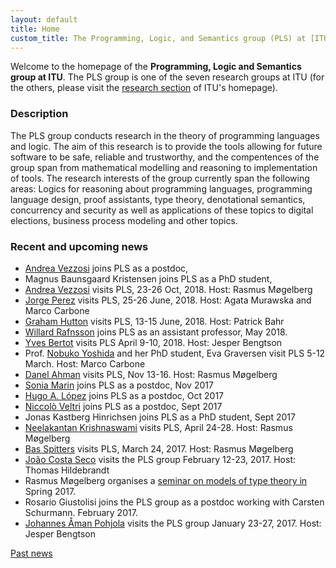 ```yaml
---
layout: default
title: Home
custom_title: The Programming, Logic, and Semantics group (PLS) at [ITU](http://www.itu.dk)
---
```


Welcome to the homepage of the **Programming, Logic and Semantics group at
ITU**. The PLS group is one of the seven research groups at ITU (for the
others, please visit the [research
section](http://en.itu.dk/Research/About-ITUs-Research/Research-Groups)
of ITU\'s homepage).

### Description

The PLS group conducts research in the theory of programming languages and logic. The aim of this research is to provide the tools allowing for future software to be safe, reliable and trustworthy, and the compentences of the group span from mathematical modelling and reasoning to implementation of tools. The research interests of the group currently span the following areas: Logics for reasoning about programming languages, programming language design, proof assistants, type theory, denotational semantics, concurrency and security as well as applications of these topics to digital elections, business process modeling and other topics.

### Recent and upcoming news

-   [Andrea Vezzosi](http://www.cse.chalmers.se/~vezzosi/) joins PLS as a postdoc,
-   Magnus Baunsgaard Kristensen joins PLS as a PhD student,
-   [Andrea Vezzosi](http://www.cse.chalmers.se/~vezzosi/) visits PLS,
    23-26 Oct, 2018. Host: Rasmus Møgelberg
-   [Jorge Perez](https://sites.google.com/view/japerezp/) visits PLS,
    25-26 June, 2018. Host: Agata Murawska and Marco Carbone
-   [Graham Hutton](http://www.cs.nott.ac.uk/~pszgmh/) visits PLS, 13-15
    June, 2018. Host: Patrick Bahr
-   [Willard Rafnsson](http://research.precise.li/) joins PLS as an
    assistant professor, May 2018.
-   [Yves Bertot](http://www-sop.inria.fr/members/Yves.Bertot/) visits
    PLS April 9-10, 2018. Host: Jesper Bengtson
-   Prof. [Nobuko
    Yoshida](http://mrg.doc.ic.ac.uk/people/nobuko-yoshida/) and her PhD
    student, Eva Graversen visit PLS 5-12 March. Host: Marco Carbone
-   [Danel Ahman](https://danelahman.github.io/) visits PLS, Nov 13-16.
    Host: Rasmus Møgelberg
-   [Sonia Marin](http://www.lix.polytechnique.fr/Labo/Sonia.Marin/)
    joins PLS as a postdoc, Nov 2017
-   [Hugo A. López](http://lopezacosta.net/) joins PLS as a postdoc, Oct
    2017
-   [Niccolò Veltri](https://niccoloveltri.github.io) joins PLS as a
    postdoc, Sept 2017
-   Jonas Kastberg Hinrichsen joins PLS as a PhD student, Sept 2017
-   [Neelakantan Krishnaswami](https://www.cl.cam.ac.uk/~nk480/) visits
    PLS, April 24-28. Host: Rasmus Møgelberg
-   [Bas Spitters](http://www.cs.au.dk/~spitters/) visits PLS, March
    24, 2017. Host: Rasmus Møgelberg
-   [João Costa Seco](http://docentes.fct.unl.pt/jrcs/) visits the PLS
    group February 12-23, 2017. Host: Thomas Hildebrandt
-   Rasmus Møgelberg organises a [seminar on models of type theory
    in](Type_theory_seminar) Spring 2017.
-   Rosario Giustolisi joins the PLS group as a postdoc working with
    Carsten Schurmann. February 2017.
-   [Johannes Åman
    Pohjola](https://www.chalmers.se/en/staff/Pages/pohjola.aspx) visits
    the PLS group January 23-27, 2017. Host: Jesper Bengtson

[Past news](Past_news.html)
